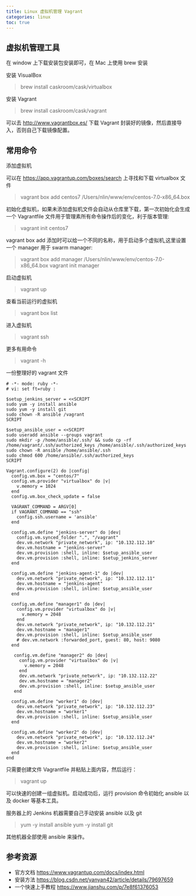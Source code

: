 ```yaml
---
title: Linux 虚拟机管理 Vagrant 
categories: linux
toc: true
---
```


## 虚拟机管理工具

在 window 上下载安装包安装即可，在 Mac 上使用 brew 安装

安装 VisualBox

> brew install caskroom/cask/virtualbox

安装 Vagrant

> brew install caskroom/cask/vagrant

可以去 http://www.vagrantbox.es/  下载 Vagrant 封装好的镜像，然后直接导入，否则自己下载镜像配置。


## 常用命令

添加虚拟机

可以在 https://app.vagrantup.com/boxes/search 上寻找和下载 virtualbox 文件

> vagrant box add centos7 /Users/nlin/www/env/centos-7.0-x86_64.box

初始化虚拟机，如果未添加虚拟机文件会自动从仓库里下载，第一次初始化会生成一个 Vagrantfile 文件用于管理素所有命令操作后的变化，利于版本管理:

> vagrant init centos7  

vagrant box add 添加时可以给一个不同的名称，用于启动多个虚拟机,这里设置一个 manager 用于 swarm manager:

> vagrant box add manager /Users/nlin/www/env/centos-7.0-x86_64.box
> vagrant init manager

启动虚拟机

> vagrant up

查看当前运行的虚拟机

> vagrant box list

进入虚拟机

> vagrant ssh

更多有用命令

> vagrant -h


一份整理好的 vagrant 文件

```
# -*- mode: ruby -*-
# vi: set ft=ruby :

$setup_jenkins_server = <<SCRIPT
sudo yum -y install ansible
sudo yum -y install git
sudo chown -R ansible /vagrant
SCRIPT

$setup_ansible_user = <<SCRIPT
sudo useradd ansible --groups vagrant
sudo mkdir -p /home/ansible/.ssh/ && sudo cp -rf /home/vagrant/.ssh/authorized_keys /home/ansible/.ssh/authorized_keys
sudo chown -R ansible /home/ansible/.ssh
sudo chmod 600 /home/ansible/.ssh/authorized_keys
SCRIPT

Vagrant.configure(2) do |config|
  config.vm.box = "centos/7"
  config.vm.provider "virtualbox" do |v|
    v.memory = 1024
  end
  config.vm.box_check_update = false

  VAGRANT_COMMAND = ARGV[0]
  if VAGRANT_COMMAND == "ssh"
    config.ssh.username = 'ansible'
  end

  config.vm.define "jenkins-server" do |dev|
    config.vm.synced_folder ".", "/vagrant"
    dev.vm.network "private_network", ip: "10.132.112.10"
    dev.vm.hostname = "jenkins-server"
    dev.vm.provision :shell, inline: $setup_ansible_user
    dev.vm.provision :shell, inline: $setup_jenkins_server
  end

  config.vm.define "jenkins-agent-1" do |dev|
    dev.vm.network "private_network", ip: "10.132.112.11"
    dev.vm.hostname = "jenkins-agent"
    dev.vm.provision :shell, inline: $setup_ansible_user
  end

  config.vm.define "manager1" do |dev|
    config.vm.provider "virtualbox" do |v|
      v.memory = 2048
    end
    dev.vm.network "private_network", ip: "10.132.112.21"
    dev.vm.hostname = "manager1"
    dev.vm.provision :shell, inline: $setup_ansible_user
    # dev.vm.network :forwarded_port, guest: 80, host: 9080
  end

   config.vm.define "manager2" do |dev|
     config.vm.provider "virtualbox" do |v|
       v.memory = 2048
     end
     dev.vm.network "private_network", ip: "10.132.112.22"
     dev.vm.hostname = "manager2"
     dev.vm.provision :shell, inline: $setup_ansible_user
   end

  config.vm.define "worker1" do |dev|
    dev.vm.network "private_network", ip: "10.132.112.23"
    dev.vm.hostname = "worker1"
    dev.vm.provision :shell, inline: $setup_ansible_user
  end

  config.vm.define "worker2" do |dev|
    dev.vm.network "private_network", ip: "10.132.112.24"
    dev.vm.hostname = "worker2"
    dev.vm.provision :shell, inline: $setup_ansible_user
  end
end

```

只需要创建文件 Vagrantfile 并粘贴上面内容，然后运行：

> vagrant up

可以快速的创建一组虚拟机。启动成功后，运行 provision 命令初始化 ansible 以及 docker 等基本工具。

服务器上的 Jenkins 机器需要自己手动安装 ansible 以及 git 

> yum -y install ansible
> yum -y install git

其他机器全部使用 ansible 来操作。

## 参考资源 

- 官方文档 https://www.vagrantup.com/docs/index.html
- 安装方法 https://blog.csdn.net/yanyan42/article/details/79697659
- 一个快速上手教程 https://www.jianshu.com/p/7e8f61376053
